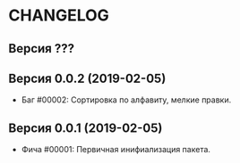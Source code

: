 CHANGELOG
====================


Версия ???
--------------------


Версия 0.0.2 (2019-02-05)
--------------------
 - Баг #00002: Сортировка по алфавиту, мелкие правки.


Версия 0.0.1 (2019-02-05)
--------------------
 - Фича #00001: Первичная инифиализация пакета.
